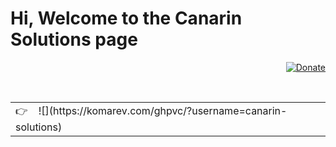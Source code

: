 # Hi, Welcome to the Canarin Solutions page

<div align="right">
  <a href="https://aralroca.com/donate">
    <img src="https://img.shields.io/badge/$-support-ff69b4.svg?style=flat" alt="Donate" />
  </a>
</div>


<p align="center">
  <a href="https://aralroca.com">
<!--     <img width="100" src="https://github.com/aralroca/aralroca.com/raw/master/public/images/logo.svg" alt="logo" /> -->
  </a>
</p>

               
<br />
<table align="right">
    <tr>
        <td>
          👉 &nbsp;&nbsp; ![](https://komarev.com/ghpvc/?username=canarin-solutions)
        </td>
    </tr>
</table>

